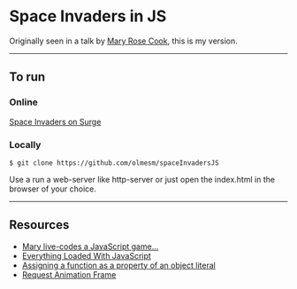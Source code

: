 # Space Invaders in JS

Originally seen in a talk by [Mary Rose Cook](https://maryrosecook.com/), this is my version.

***

## To run

### Online
[Space Invaders on Surge](http://space-invaders.surge.sh/)

### Locally

```
$ git clone https://github.com/olmesm/spaceInvadersJS
```
Use a run a web-server like http-server or just open the index.html in the browser of your choice.

***

## Resources

* [Mary live-codes a JavaScript game...](https://vimeo.com/105955605)
* [Everything Loaded With JavaScript](http://callmenick.com/post/check-if-everything-loaded-with-javascript)
* [Assigning a function as a property of an object literal](http://stackoverflow.com/questions/9384865/javascript-colon-for-labeling-annonymous-functions)
* [Request Animation Frame](http://creativejs.com/resources/requestanimationframe/)
